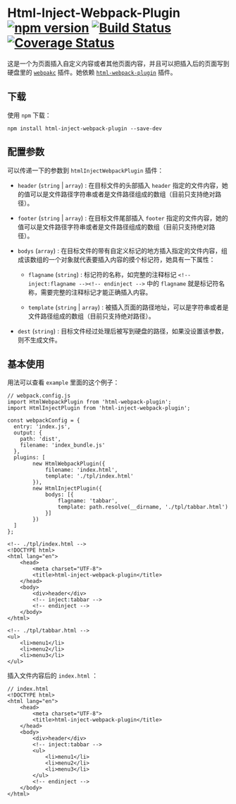 # Html-Inject-Webpack-Plugin [![npm version](https://badge.fury.io/js/html-inject-webpack-plugin.svg)](https://badge.fury.io/js/html-inject-webpack-plugin) [![Build Status](https://travis-ci.org/maiwenan/html-inject-webpack-plugin.svg?branch=master)](https://travis-ci.org/maiwenan/html-inject-webpack-plugin) [![Coverage Status](https://coveralls.io/repos/github/maiwenan/html-inject-webpack-plugin/badge.svg)](https://coveralls.io/github/maiwenan/html-inject-webpack-plugin)

这是一个为页面插入自定义内容或者其他页面内容，并且可以把插入后的页面写到硬盘里的 [`webpakc`](https://github.com/webpack/webpack) 插件。她依赖 [`html-webpack-plugin`](https://github.com/ampedandwired/html-webpack-plugin) 插件。

## 下载

使用 `npm` 下载：

```
npm install html-inject-webpack-plugin --save-dev
```

## 配置参数

可以传递一下的参数到 `htmlInjectWebpackPlugin` 插件：

* `header` (`string` | `array`) : 在目标文件的头部插入 `header` 指定的文件内容，她的值可以是文件路径字符串或者是文件路径组成的数组（目前只支持绝对路径）。

* `footer` (`string` | `array`) : 在目标文件尾部插入 `footer` 指定的文件内容，她的值可以是文件路径字符串或者是文件路径组成的数组（目前只支持绝对路径）。

* `bodys` (`array`) : 在目标文件的带有自定义标记的地方插入指定的文件内容，组成该数组的一个对象就代表要插入内容的摸个标记符，她具有一下属性：
	
    * `flagname` (`string`) : 标记符的名称，如完整的注释标记 `<!-- inject:flagname --><!-- endinject -->` 中的 `flagname` 就是标记符名称，需要完整的注释标记才能正确插入内容。

    * `template` (`string` | `array`) : 被插入页面的路径地址，可以是字符串或者是文件路径组成的数组（目前只支持绝对路径）。

* `dest` (`string`) : 目标文件经过处理后被写到硬盘的路径，如果没设置该参数，则不生成文件。


## 基本使用

用法可以查看 `example` 里面的这个例子：

```
// webpack.config.js
import HtmlWebpackPlugin from 'html-webpack-plugin';
import HtmlInjectPlugin from 'html-inject-webpack-plugin';

const webpackConfig = {
  entry: 'index.js',
  output: {
    path: 'dist',
    filename: 'index_bundle.js'
  },
  plugins: [
		new HtmlWebpackPlugin({
			filename: 'index.html',
			template: './tpl/index.html'
		}),
		new HtmlInjectPlugin({
			bodys: [{
				flagname: 'tabbar',
				template: path.resolve(__dirname, './tpl/tabbar.html')
			}]
		})
  ]
};
```

```
<!-- ./tpl/index.html -->
<!DOCTYPE html>
<html lang="en">
	<head>
		<meta charset="UTF-8">
		<title>html-inject-webpack-plugin</title>
	</head>
	<body>
		<div>header</div>
		<!-- inject:tabbar -->
		<!-- endinject -->
	</body>
</html>
```
```
<!-- ./tpl/tabbar.html -->
<ul>
	<li>menu1</li>
	<li>menu2</li>
	<li>menu3</li>
</ul>
```

插入文件内容后的 `index.html` ：

```
// index.html
<!DOCTYPE html>
<html lang="en">
	<head>
		<meta charset="UTF-8">
		<title>html-inject-webpack-plugin</title>
	</head>
	<body>
		<div>header</div>
		<!-- inject:tabbar -->
		<ul>
			<li>menu1</li>
			<li>menu2</li>
			<li>menu3</li>
		</ul>
		<!-- endinject -->
	</body>
</html>
```